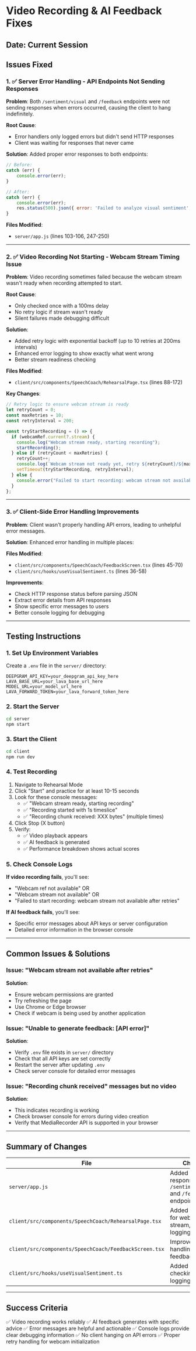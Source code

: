 # Video Recording & AI Feedback Fixes

## Date: Current Session

## Issues Fixed

### 1. ✅ Server Error Handling - API Endpoints Not Sending Responses
**Problem**: Both `/sentiment/visual` and `/feedback` endpoints were not sending responses when errors occurred, causing the client to hang indefinitely.

**Root Cause**: 
- Error handlers only logged errors but didn't send HTTP responses
- Client was waiting for responses that never came

**Solution**: Added proper error responses to both endpoints:
```javascript
// Before:
catch (err) {
    console.error(err);
}

// After:
catch (err) {
    console.error(err);
    res.status(500).json({ error: 'Failed to analyze visual sentiment', details: err.message });
}
```

**Files Modified**:
- `server/app.js` (lines 103-106, 247-250)

---

### 2. ✅ Video Recording Not Starting - Webcam Stream Timing Issue
**Problem**: Video recording sometimes failed because the webcam stream wasn't ready when recording attempted to start.

**Root Cause**:
- Only checked once with a 100ms delay
- No retry logic if stream wasn't ready
- Silent failures made debugging difficult

**Solution**: 
- Added retry logic with exponential backoff (up to 10 retries at 200ms intervals)
- Enhanced error logging to show exactly what went wrong
- Better stream readiness checking

**Files Modified**:
- `client/src/components/SpeechCoach/RehearsalPage.tsx` (lines 88-172)

**Key Changes**:
```typescript
// Retry logic to ensure webcam stream is ready
let retryCount = 0;
const maxRetries = 10;
const retryInterval = 200;

const tryStartRecording = () => {
  if (webcamRef.current?.stream) {
    console.log("Webcam stream ready, starting recording");
    startRecording();
  } else if (retryCount < maxRetries) {
    retryCount++;
    console.log(`Webcam stream not ready yet, retry ${retryCount}/${maxRetries}`);
    setTimeout(tryStartRecording, retryInterval);
  } else {
    console.error("Failed to start recording: webcam stream not available after retries");
  }
};
```

---

### 3. ✅ Client-Side Error Handling Improvements
**Problem**: Client wasn't properly handling API errors, leading to unhelpful error messages.

**Solution**: Enhanced error handling in multiple places:

**Files Modified**:
- `client/src/components/SpeechCoach/FeedbackScreen.tsx` (lines 45-70)
- `client/src/hooks/useVisualSentiment.ts` (lines 36-58)

**Improvements**:
- Check HTTP response status before parsing JSON
- Extract error details from API responses
- Show specific error messages to users
- Better console logging for debugging

---

## Testing Instructions

### 1. Set Up Environment Variables

Create a `.env` file in the `server/` directory:
```env
DEEPGRAM_API_KEY=your_deepgram_api_key_here
LAVA_BASE_URL=your_lava_base_url_here
MODEL_URL=your_model_url_here
LAVA_FORWARD_TOKEN=your_lava_forward_token_here
```

### 2. Start the Server
```bash
cd server
npm start
```

### 3. Start the Client
```bash
cd client
npm run dev
```

### 4. Test Recording

1. Navigate to Rehearsal Mode
2. Click "Start" and practice for at least 10-15 seconds
3. Look for these console messages:
   - ✅ "Webcam stream ready, starting recording"
   - ✅ "Recording started with 1s timeslice"
   - ✅ "Recording chunk received: XXX bytes" (multiple times)
4. Click Stop (X button)
5. Verify:
   - ✅ Video playback appears
   - ✅ AI feedback is generated
   - ✅ Performance breakdown shows actual scores

### 5. Check Console Logs

**If video recording fails**, you'll see:
- "Webcam ref not available" OR
- "Webcam stream not available" OR
- "Failed to start recording: webcam stream not available after retries"

**If AI feedback fails**, you'll see:
- Specific error messages about API keys or server configuration
- Detailed error information in the browser console

---

## Common Issues & Solutions

### Issue: "Webcam stream not available after retries"
**Solution**: 
- Ensure webcam permissions are granted
- Try refreshing the page
- Use Chrome or Edge browser
- Check if webcam is being used by another application

### Issue: "Unable to generate feedback: [API error]"
**Solution**:
- Verify `.env` file exists in `server/` directory
- Check that all API keys are set correctly
- Restart the server after updating `.env`
- Check server console for detailed error messages

### Issue: "Recording chunk received" messages but no video
**Solution**:
- This indicates recording is working
- Check browser console for errors during video creation
- Verify that MediaRecorder API is supported in your browser

---

## Summary of Changes

| File | Changes |
|------|---------|
| `server/app.js` | Added error responses to `/sentiment/visual` and `/feedback` endpoints |
| `client/src/components/SpeechCoach/RehearsalPage.tsx` | Added retry logic for webcam stream, enhanced logging |
| `client/src/components/SpeechCoach/FeedbackScreen.tsx` | Improved error handling and user feedback |
| `client/src/hooks/useVisualSentiment.ts` | Added API error checking and logging |

---

## Success Criteria

✅ Video recording works reliably
✅ AI feedback generates with specific advice
✅ Error messages are helpful and actionable
✅ Console logs provide clear debugging information
✅ No client hanging on API errors
✅ Proper retry handling for webcam initialization

